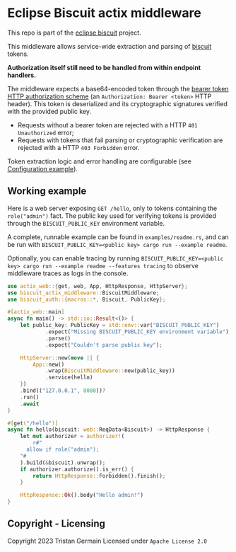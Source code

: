 # Eclipse Biscuit actix middleware

This repo is part of the [eclipse biscuit](https://github.com/biscuit-auth/biscuit) project.

This middleware allows service-wide extraction and parsing of [biscuit][biscuit] tokens.

**Authorization itself still need to be handled from within endpoint handlers.**

The middleware expects a base64-encoded token through the [bearer token HTTP authorization scheme][bearer-token-auth] (an `Authorization: Bearer <token>` HTTP header). This token is deserialized and its cryptographic signatures verified with the provided public key.

- Requests without a bearer token are rejected with a HTTP `401 Unauthorized` error;
- Requests with tokens that fail parsing or cryptographic verification are rejected with a HTTP `403 Forbidden` error.

Token extraction logic and error handling are configurable (see [Configuration example](./examples/configuration.rs)).

## Working example

Here is a web server exposing `GET /hello`, only to tokens containing the `role("admin")` fact. The public key used for verifying tokens is provided through the `BISCUIT_PUBLIC_KEY` environment variable.

A complete, runnable example can be found in `examples/readme.rs`, and can be run with `BISCUIT_PUBLIC_KEY=<public key> cargo run --example readme`.

Optionally, you can enable tracing by running `BISCUIT_PUBLIC_KEY=<public key> cargo run --example readme --features tracing` to observe middleware traces as logs in the console.

```rust
use actix_web::{get, web, App, HttpResponse, HttpServer};
use biscuit_actix_middleware::BiscuitMiddleware;
use biscuit_auth::{macros::*, Biscuit, PublicKey};

#[actix_web::main]
async fn main() -> std::io::Result<()> {
    let public_key: PublicKey = std::env::var("BISCUIT_PUBLIC_KEY")
            .expect("Missing BISCUIT_PUBLIC_KEY environment variable")
            .parse()
            .expect("Couldn't parse public key");

    HttpServer::new(move || {
        App::new()
            .wrap(BiscuitMiddleware::new(public_key))
            .service(hello)
    })
    .bind(("127.0.0.1", 8080))?
    .run()
    .await
}

#[get("/hello")]
async fn hello(biscuit: web::ReqData<Biscuit>) -> HttpResponse {
    let mut authorizer = authorizer!(
        r#"
      allow if role("admin");
    "#
    ).build(&biscuit).unwrap();
    if authorizer.authorize().is_err() {
        return HttpResponse::Forbidden().finish();
    }

    HttpResponse::Ok().body("Hello admin!")
}

```

[biscuit]: https://biscuitsec.org
[bearer-token-auth]: https://datatracker.ietf.org/doc/html/rfc6750#section-2.1

## Copyright - Licensing

Copyright 2023 Tristan Germain
Licensed under `Apache License 2.0`
